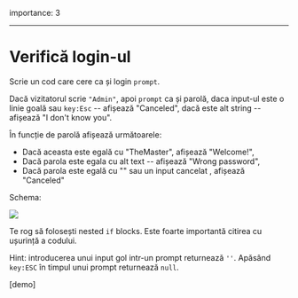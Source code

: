 importance: 3

---

# Verifică login-ul

Scrie un cod care cere ca și login `prompt`.

Dacă vizitatorul scrie `"Admin"`, apoi `prompt` ca și parolă, daca input-ul este o linie goală sau `key:Esc` -- afișează "Canceled", dacă este alt string -- afișează "I don't know you".

În funcție de parolă afișează următoarele:

- Dacă aceasta este egală cu "TheMaster", afișează "Welcome!",
- Dacă parola este egala cu alt text -- afișează "Wrong password",
- Dacă parola este egală cu "" sau un input cancelat , afișează "Canceled"

Schema:

![](ifelse_task.svg)

Te rog să folosești nested `if` blocks. Este foarte importantă citirea cu ușurință a codului.

Hint: introducerea unui input gol intr-un prompt returnează `''`. Apăsând `key:ESC` în timpul unui prompt returnează `null`.

[demo]
